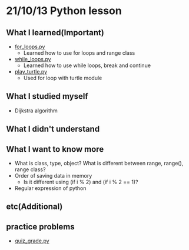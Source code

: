 # 21/10/13 Python lesson

## What I learned(Important)

* [for_loops.py](for_loops.py)
  * Learned how to use for loops and range class
* [while_loops.py](while_loops.py)
  * Learned how to use while loops, break and continue
* [play_turtle.py](play_turtle.py)
  * Used for loop with turtle module

## What I studied myself

* Dijkstra algorithm

## What I didn't understand

## What I want to know more

* What is class, type, object? What is different between range, range(), range class?
* Order of saving data in memory
  * Is it different using (if i % 2) and (if i % 2 == 1)?
* Regular expression of python

## etc(Additional)

## practice problems

* [quiz_grade.py](quiz_grade.py)
